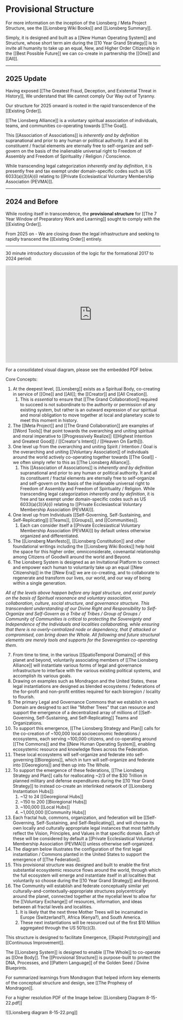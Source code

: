# Provisional Structure 

For more information on the inception of the Lionsberg / Meta Project Structure, see the [[Lionsberg Wiki Books]] and [[Lionsberg Summary]]. 

Simply, it is designed and built as a [[New Human Operating System]] and Structure, whose short term aim during the [[10 Year Grand Strategy]] is to invite all humanity to take up an equal, New, and Higher Order Citizenship in the [[Best Possible Future]] we can co-create in partnership the [[One]] and [[All]].  
_____
## 2025 Update

Having exposed [[The Greatest Fraud, Deception, and Existential Threat in History]], We understand that We cannot comply Our Way out of Tyranny. 

Our structure for 2025 onward is rooted in the rapid transcendence of the [[Existing Order]]. 

[[The Lionsberg Alliance]] is a voluntary spiritual association of individuals, teams, and communities co-operating towards [[The Goal]]. 

This [[Association of Associations]] is *inherently and by definition* supranational and prior to any human or political authority. It and all its constituent / fractal elements are eternally free to self-organize and self-govern on the basis of the inalienable universal right to Freedom of Assembly and Freedom of Spirituality / Religion / Conscience. 

While transcending legal categorization *inherently and by definition*, it is presently free and tax exempt under domain-specific codes such as US 6033(a)(3)(A)(i) relating to [[Private Ecclesiastical Voluntary Membership Association (PEVMA)]]. 
____
## 2024 and Before 

While rooting itself in transcendence, the **provisional structure** for [[The 7 Year Window of Preparatory Work and Learning]] sought to comply with the [[Existing Order]]. 

From 2025 on - We are closing down the legal infrastructure and seeking to rapidly transcend the [[Existing Order]] entirely. 
___

30 minute introductory discussion of the logic for the formational 2017 to 2024 period:

<div style="text-align:center"><iframe width="560" height="315" src="https://www.youtube.com/embed/F5MAh4T15_s" title="YouTube video player" frameborder="0" allow="accelerometer; autoplay; clipboard-write; encrypted-media; gyroscope; picture-in-picture" allowfullscreen></iframe></div>

For a consolidated visual diagram, please see the embedded PDF below. 

Core Concepts: 
1. At the deepest level, [[Lionsberg]] exists as a Spiritual Body, co-creating in service of [[One]] and [[All]]; the [[Creator]] and [[All Creation]].  
	1. This is *essential* to ensure that [[The Grand Collaboration]] required to succeed is not subordinate to the authority or permission of any existing system, but rather is an outward expression of our spiritual and moral obligation to move together at local and planetary scale to meet this moment in history.  
2. The [[Meta Project]] and [[The Grand Collaboration]] are examples of [[Word Tools]] that point towards the overarching and uniting spiritual and moral imperative to [[Progressively Realize]] ([[Highest Intention and Greatest Good]] / [[Creator's Intent]] / [[Heaven On Earth]]).  
3. One level up from the overarching and uniting Spirit / Intention / Goal is the overarching and uniting [[Voluntary Association]] of individuals around the world actively co-operating together towards [[The Goal]] - we often simply refer to this as [[The Lionsberg Alliance]]. 
	1. This [[Association of Associations]] is *inherently and by definition* supranational and prior to any human or political authority. It and all its constituent / fractal elements are eternally free to self-organize and self-govern on the basis of the inalienable universal right to Freedom of Assembly and Freedom of Spirituality / Religion. While transcending legal categorization *inherently and by definition*, it is free and tax exempt under domain-specific codes such as US 6033(a)(3)(A)(i) relating to [[Private Ecclesiastical Voluntary Membership Association (PEVMA)]]. 
4. One level up from Individuals [[Self-Governing, Self-Sustaining, and Self-Replicating]] [[Teams]], [[Groups]], and [[Communities]]. 
	1. Each can consider itself a [[Private Ecclesiastical Voluntary Membership Association (PEVMA)]] by default unless otherwise organized and differentiated.     
5. The [[Lionsberg Manifesto]], [[Lionsberg Constitution]] and other foundational writings including the [[Lionsberg Wiki Books]] help hold the space for this higher order, omniconsiderate, covenantal relationship among Citizens of Goodwill around the world and Beyond. 
6. The Lionsberg System is designed as an Invitational Platform to connect and empower each human to voluntarily take up an equal [[New Citizenship]] in the [[New Era]] we are co-creating, and to collaborate to regenerate and transform our lives, our world, and our way of being within a single generation. 

_All of the levels above happen before any legal structure, and exist purely on the basis of Spiritual resonance and voluntary association, collaboration, culture, social structure, and governance structure. This transcendent understanding of our Divine Right and Responsibility to Self-Organize and Self-Govern as a Tribe of Tribes / Group of Groups / Community of Communities is critical to protecting the Sovereignty and Independence of the Individuals and localities collaborating, while ensuring that there is no overly-centralized node or dependency, that if attacked or compromised, can bring down the Whole. All following and future structural elements are merely tools and supports for the Sovereignties co-operating them_. 

7. From time to time, in the various [[SpatioTemporal Domains]] of this planet and beyond, voluntarily associating members of [[The Lionsberg Alliance]] will instantiate various forms of legal and governance infrastructure to interface with the various existing political systems, and accomplish its various goals.  
8. Drawing on examples such as Mondragon and the United States, these legal instantiations are designed as blended ecosystems / federations of the for-profit and non-profit entities required for each bioregion / locality to flourish.  
9. The primary Legal and Governance Commons that we establish in each Domain are designed to act like "Mother Trees" that can resource and support the emergence of a decentralized array of millions of [[Self-Governing, Self-Sustaining, and Self-Replicating]] Teams and Organizations.  
10. To support this emergence, [[The Lionsberg Strategy and Plan]] calls for the co-creation of ~100,000 local socioeconomic federations / ecosystems, each serving ~100,000 citizens, and co-operating around [[The Commons]] and the [[New Human Operating System]], enabling ecosystemic resource and knowledge flows across the Federation.  
11. These local ecosystems will self-organize and federate into self-governing [[Bioregions]], which in turn will self-organize and federate into [[Georegions]] and then up into The Whole.  
12. To support the emergence of these federations, [[The Lionsberg Strategy and Plan]] calls for reallocating ~2/3 of the $30 Trillion in planned military and defense expenditures during the [[10 Year Grand Strategy]] to instead co-create an interlinked network of [[Lionsberg Instantiation Hubs]]: 
	1. ~12 to 24 [[Georegional Hubs]]
	2. ~150 to 200 [[Bioregional Hubs]]  
	3. ~100,000 [[Local Hubs]]  
	4. ~1,000,000 [[Community Hubs]]    
13. Each fractal hub, commons, organization, and federation will be [[Self-Governing, Self-Sustaining, and Self-Replicating]], and will choose its own locally and culturally appropriate legal instances that most faithfully reflect the Vision, Principles, and Values in that specific domain. Each of these will be considered by default a [[Private Ecclesiastical Voluntary Membership Association (PEVMA)]] unless otherwise self-organized.  
14. The diagram below illustrates the configuration of the first legal instantiation / Commons planted in the United States to support the emergence of [[The Federation]]. 
15. This provisional structure was designed and built to enable the first substantial ecosystemic resource flows around the world, through which the full ecosystem will emerge and instantiate itself in all localities that voluntarily so choose during the [[10 Year Grand Strategy]] and Beyond.   
16. The Community will establish and federate conceptually similar yet culturally-and-contextually-appropriate structures polycentrically around the planet, connected together at the mycelial level to allow for the [[Voluntary Exchange]] of resources, information, and ideas between all fractal levels and localities. 
	1. It is likely that the next three Mother Trees will be incarnated in Europe (Switzerland?), Africa (Kenya?), and South America. 
	2. These next instantiations will be resourced out of the first $10 Million aggregated through the US 501(c)(3). 

This structure is designed to facilitate Emergence, [[Rapid Prototyping]] and  [[Continuous Improvement]].  

The [[Lionsberg System]] is designed to enable [[The Whole]] to co-operate as [[One Body]]. The [[Provisional Structure]] is purpose-built to protect the DNA, Processes, and [[Pattern Language]] of the Golden Seed / Divine Blueprints. 

For summarized learnings from Mondragon that helped inform key elements of the conceptual structure and design, see [[The Prophesy of Mondragon]]. 

For a higher resolution PDF of the Image below: [[Lionsberg Diagram 8-15-22.pdf]] 

![[Lionsberg diagram 8-15-22.png]] 
